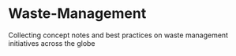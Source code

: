 # Waste-Management
Collecting concept notes and best practices on waste management initiatives across the globe
